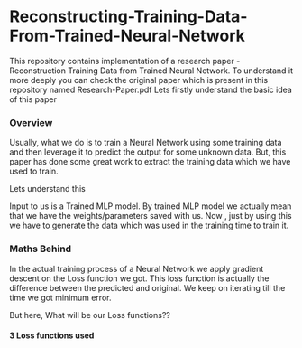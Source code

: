 # Reconstructing-Training-Data-From-Trained-Neural-Network

This repository contains implementation of a research paper - Reconstruction Training Data from Trained Neural Network.
To understand it more deeply you can check the original paper which is present in this repository named Research-Paper.pdf
Lets firstly understand the basic idea of this paper

### Overview
Usually, what we do is to train a Neural Network using some training data and then leverage it to predict the output for some unknown data.
But, this paper has done some great work to extract the training data which we have used to train.

Lets understand this

Input to us is a Trained MLP model. By trained MLP model we actually mean that we have the weights/parameters saved with us. 
Now , just by using this we have to generate the data which was used in the training time to train it.

### Maths Behind
In the actual training process of a Neural Network we apply gradient descent on the Loss function we got. 
This loss function is actually the difference between the predicted and original.
We keep on iterating till the time we got minimum error.

But here, What will be our Loss functions??

#### 3 Loss functions used




